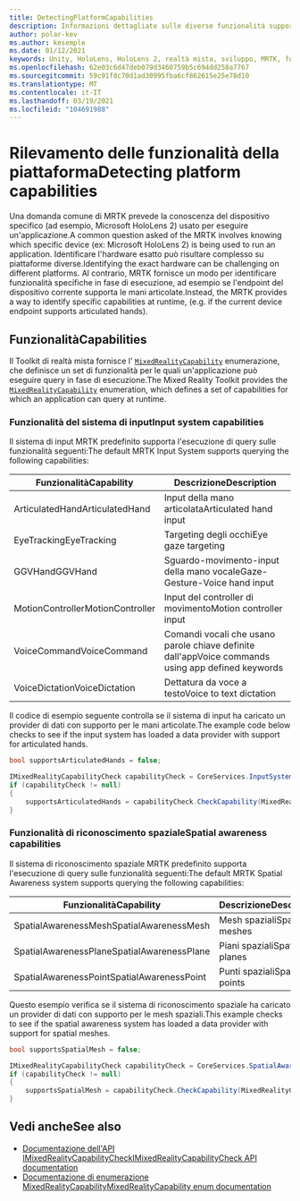 ```yaml
---
title: DetectingPlatformCapabilities
description: Informazioni dettagliate sulle diverse funzionalità supportate da MRTK
author: polar-kev
ms.author: kesemple
ms.date: 01/12/2021
keywords: Unity, HoloLens, HoloLens 2, realtà mista, sviluppo, MRTK, funzionalità,
ms.openlocfilehash: 62e03c6d47deb079d3460759b5c694dd258a7767
ms.sourcegitcommit: 59c91f8c70d1ad30995fba6cf862615e25e78d10
ms.translationtype: MT
ms.contentlocale: it-IT
ms.lasthandoff: 03/19/2021
ms.locfileid: "104691988"
---
```

# <a name="detecting-platform-capabilities"></a><span data-ttu-id="48343-104">Rilevamento delle funzionalità della piattaforma</span><span class="sxs-lookup"><span data-stu-id="48343-104">Detecting platform capabilities</span></span>

<span data-ttu-id="48343-105">Una domanda comune di MRTK prevede la conoscenza del dispositivo specifico (ad esempio, Microsoft HoloLens 2) usato per eseguire un'applicazione.</span><span class="sxs-lookup"><span data-stu-id="48343-105">A common question asked of the MRTK involves knowing which specific device (ex: Microsoft HoloLens 2) is being used to run an application.</span></span> <span data-ttu-id="48343-106">Identificare l'hardware esatto può risultare complesso su piattaforme diverse.</span><span class="sxs-lookup"><span data-stu-id="48343-106">Identifying the exact hardware can be challenging on different platforms.</span></span> <span data-ttu-id="48343-107">Al contrario, MRTK fornisce un modo per identificare funzionalità specifiche in fase di esecuzione, ad esempio se l'endpoint del dispositivo corrente supporta le mani articolate.</span><span class="sxs-lookup"><span data-stu-id="48343-107">Instead, the MRTK provides a way to identify specific capabilities at runtime, (e.g. if the current device endpoint supports articulated hands).</span></span>

## <a name="capabilities"></a><span data-ttu-id="48343-108">Funzionalità</span><span class="sxs-lookup"><span data-stu-id="48343-108">Capabilities</span></span>

<span data-ttu-id="48343-109">Il Toolkit di realtà mista fornisce l' [`MixedRealityCapability`](xref:Microsoft.MixedReality.Toolkit.MixedRealityCapability) enumerazione, che definisce un set di funzionalità per le quali un'applicazione può eseguire query in fase di esecuzione.</span><span class="sxs-lookup"><span data-stu-id="48343-109">The Mixed Reality Toolkit provides the [`MixedRealityCapability`](xref:Microsoft.MixedReality.Toolkit.MixedRealityCapability) enumeration, which defines a set of capabilities for which an application can query at runtime.</span></span>

### <a name="input-system-capabilities"></a><span data-ttu-id="48343-110">Funzionalità del sistema di input</span><span class="sxs-lookup"><span data-stu-id="48343-110">Input system capabilities</span></span>

<span data-ttu-id="48343-111">Il sistema di input MRTK predefinito supporta l'esecuzione di query sulle funzionalità seguenti:</span><span class="sxs-lookup"><span data-stu-id="48343-111">The default MRTK Input System supports querying the following capabilities:</span></span>

| <span data-ttu-id="48343-112">Funzionalità</span><span class="sxs-lookup"><span data-stu-id="48343-112">Capability</span></span> | <span data-ttu-id="48343-113">Descrizione</span><span class="sxs-lookup"><span data-stu-id="48343-113">Description</span></span> |
|---|---|
| <span data-ttu-id="48343-114">ArticulatedHand</span><span class="sxs-lookup"><span data-stu-id="48343-114">ArticulatedHand</span></span> | <span data-ttu-id="48343-115">Input della mano articolata</span><span class="sxs-lookup"><span data-stu-id="48343-115">Articulated hand input</span></span> |
| <span data-ttu-id="48343-116">EyeTracking</span><span class="sxs-lookup"><span data-stu-id="48343-116">EyeTracking</span></span> | <span data-ttu-id="48343-117">Targeting degli occhi</span><span class="sxs-lookup"><span data-stu-id="48343-117">Eye gaze targeting</span></span> |
| <span data-ttu-id="48343-118">GGVHand</span><span class="sxs-lookup"><span data-stu-id="48343-118">GGVHand</span></span> | <span data-ttu-id="48343-119">Sguardo-movimento-input della mano vocale</span><span class="sxs-lookup"><span data-stu-id="48343-119">Gaze-Gesture-Voice hand input</span></span> |
| <span data-ttu-id="48343-120">MotionController</span><span class="sxs-lookup"><span data-stu-id="48343-120">MotionController</span></span> | <span data-ttu-id="48343-121">Input del controller di movimento</span><span class="sxs-lookup"><span data-stu-id="48343-121">Motion controller input</span></span> |
| <span data-ttu-id="48343-122">VoiceCommand</span><span class="sxs-lookup"><span data-stu-id="48343-122">VoiceCommand</span></span> | <span data-ttu-id="48343-123">Comandi vocali che usano parole chiave definite dall'app</span><span class="sxs-lookup"><span data-stu-id="48343-123">Voice commands using app defined keywords</span></span> |
| <span data-ttu-id="48343-124">VoiceDictation</span><span class="sxs-lookup"><span data-stu-id="48343-124">VoiceDictation</span></span> | <span data-ttu-id="48343-125">Dettatura da voce a testo</span><span class="sxs-lookup"><span data-stu-id="48343-125">Voice to text dictation</span></span> |

<span data-ttu-id="48343-126">Il codice di esempio seguente controlla se il sistema di input ha caricato un provider di dati con supporto per le mani articolate.</span><span class="sxs-lookup"><span data-stu-id="48343-126">The example code below checks to see if the input system has loaded a data provider with support for articulated hands.</span></span>

```c#
bool supportsArticulatedHands = false;

IMixedRealityCapabilityCheck capabilityCheck = CoreServices.InputSystem as IMixedRealityCapabilityCheck;
if (capabilityCheck != null)
{
    supportsArticulatedHands = capabilityCheck.CheckCapability(MixedRealityCapability.ArticulatedHand);
}
```

### <a name="spatial-awareness-capabilities"></a><span data-ttu-id="48343-127">Funzionalità di riconoscimento spaziale</span><span class="sxs-lookup"><span data-stu-id="48343-127">Spatial awareness capabilities</span></span>

<span data-ttu-id="48343-128">Il sistema di riconoscimento spaziale MRTK predefinito supporta l'esecuzione di query sulle funzionalità seguenti:</span><span class="sxs-lookup"><span data-stu-id="48343-128">The default MRTK Spatial Awareness system supports querying the following capabilities:</span></span>

| <span data-ttu-id="48343-129">Funzionalità</span><span class="sxs-lookup"><span data-stu-id="48343-129">Capability</span></span> | <span data-ttu-id="48343-130">Descrizione</span><span class="sxs-lookup"><span data-stu-id="48343-130">Description</span></span> |
|---|---|
| <span data-ttu-id="48343-131">SpatialAwarenessMesh</span><span class="sxs-lookup"><span data-stu-id="48343-131">SpatialAwarenessMesh</span></span> | <span data-ttu-id="48343-132">Mesh spaziali</span><span class="sxs-lookup"><span data-stu-id="48343-132">Spatial meshes</span></span> |
| <span data-ttu-id="48343-133">SpatialAwarenessPlane</span><span class="sxs-lookup"><span data-stu-id="48343-133">SpatialAwarenessPlane</span></span> | <span data-ttu-id="48343-134">Piani spaziali</span><span class="sxs-lookup"><span data-stu-id="48343-134">Spatial planes</span></span> |
| <span data-ttu-id="48343-135">SpatialAwarenessPoint</span><span class="sxs-lookup"><span data-stu-id="48343-135">SpatialAwarenessPoint</span></span> | <span data-ttu-id="48343-136">Punti spaziali</span><span class="sxs-lookup"><span data-stu-id="48343-136">Spatial points</span></span> |

<span data-ttu-id="48343-137">Questo esempio verifica se il sistema di riconoscimento spaziale ha caricato un provider di dati con supporto per le mesh spaziali.</span><span class="sxs-lookup"><span data-stu-id="48343-137">This example checks to see if the spatial awareness system has loaded a data provider with support for spatial meshes.</span></span>

```c#
bool supportsSpatialMesh = false;

IMixedRealityCapabilityCheck capabilityCheck = CoreServices.SpatialAwarenessSystem as IMixedRealityCapabilityCheck;
if (capabilityCheck != null)
{
    supportsSpatialMesh = capabilityCheck.CheckCapability(MixedRealityCapability.SpatialAwarenessMesh);
}
```

## <a name="see-also"></a><span data-ttu-id="48343-138">Vedi anche</span><span class="sxs-lookup"><span data-stu-id="48343-138">See also</span></span>

- [<span data-ttu-id="48343-139">Documentazione dell'API IMixedRealityCapabilityCheck</span><span class="sxs-lookup"><span data-stu-id="48343-139">IMixedRealityCapabilityCheck API documentation</span></span>](xref:Microsoft.MixedReality.Toolkit.IMixedRealityCapabilityCheck)
- [<span data-ttu-id="48343-140">Documentazione di enumerazione MixedRealityCapability</span><span class="sxs-lookup"><span data-stu-id="48343-140">MixedRealityCapability enum documentation</span></span>](xref:Microsoft.MixedReality.Toolkit.MixedRealityCapability)
